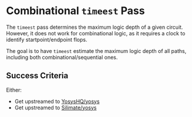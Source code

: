 # Combinational `timeest` Pass

The `timeest` pass determines the maximum logic depth of a given circuit. However, it does not work for combinational logic, as it requires a clock to identify startpoint/endpoint flops.

The goal is to have `timeest` estimate the maximum logic depth of all paths, including both combinational/sequential ones.

## Success Criteria

Either:
- Get upstreamed to [YosysHQ/yosys](https://github.com/YosysHQ/yosys)
- Get upstreamed to [Silimate/yosys](https://github.com/Silimate/yosys)
